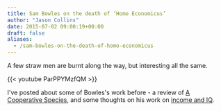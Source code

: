 ```yaml
---
title: Sam Bowles on the death of ‘Homo Economicus’
author: "Jason Collins"
date: 2015-07-02 09:00:19+00:00
draft: false
aliases:
  - /sam-bowles-on-the-death-of-homo-economicus
---
```


A few straw men are burnt along the way, but interesting all the same.

{{< youtube ParPPYMzfQM >}}

I've posted about some of Bowles's work before - a review of [A Cooperative Species](https://www.jasoncollins.blog/bowles-and-gintiss-a-cooperative-species/), and some thoughts on his work on [income and IQ](https://www.jasoncollins.blog/income-and-iq/).
